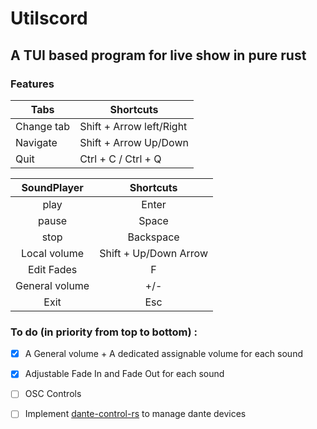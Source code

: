 # Utilscord
 
## A TUI based program for live show in pure rust

### Features
Tabs|Shortcuts
--- | ---
Change tab | Shift + Arrow left/Right
Navigate | Shift + Arrow Up/Down
Quit | Ctrl + C / Ctrl + Q

| SoundPlayer | Shortcuts |
|:-----------:|:---------:|
|play| Enter |
|pause| Space |
|stop| Backspace |
|Local volume| Shift + Up/Down Arrow |
| Edit Fades | F |
|General volume| +/- |
| Exit | Esc |


### To do (in priority from top to bottom) :
- [x] A General volume + A dedicated assignable volume for each sound
- [x] Adjustable Fade In and Fade Out for each sound
- [ ] OSC Controls
- [ ] Implement [dante-control-rs](https://docs.rs/dante-control-rs/0.8.2/dante_control_rs/) to manage dante devices

